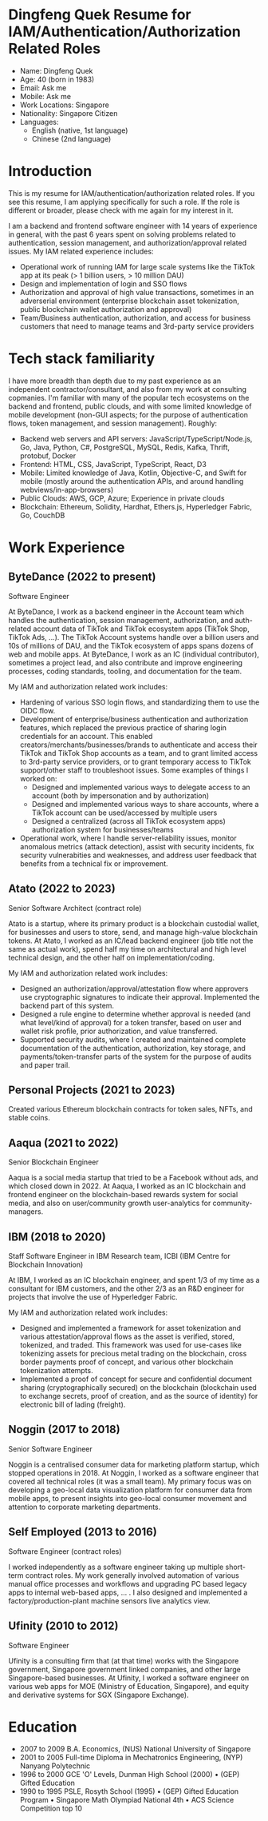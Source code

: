 # Dingfeng Quek Resume for IAM/Authentication/Authorization Related Roles

- Name: Dingfeng Quek
- Age: 40 (born in 1983)
- Email: Ask me
- Mobile: Ask me
- Work Locations: Singapore
- Nationality: Singapore Citizen
- Languages:
  - English (native, 1st language)
  - Chinese (2nd language)

# Introduction

This is my resume for IAM/authentication/authorization related roles. If you see this resume, I am applying specifically for such a role. If the role is different or broader, please check with me again for my interest in it.

I am a backend and frontend software engineer with 14 years of experience in general, with the past 6 years spent on solving problems related to authentication, session management, and authorization/approval related issues. My IAM related experience includes:

- Operational work of running IAM for large scale systems like the TikTok app at its peak (> 1 billion users, > 10 million DAU)
- Design and implementation of login and SSO flows
- Authorization and approval of high value transactions, sometimes in an adverserial environment (enterprise blockchain asset tokenization, public blockchain wallet authorization and approval)
- Team/Business authentication, authorization, and access for business customers that need to manage teams and 3rd-party service providers

# Tech stack familiarity

I have more breadth than depth due to my past experience as an independent contractor/consultant, and also from my work at consulting copmanies. I'm familiar with many of the popular tech ecosystems on the backend and frontend, public clouds, and with some limited knowledge of mobile development (non-GUI aspects; for the purpose of authentication flows, token management, and session management). Roughly:

- Backend web servers and API servers: JavaScript/TypeScript/Node.js, Go, Java, Python, C#, PostgreSQL, MySQL, Redis, Kafka, Thrift, protobuf, Docker
- Frontend: HTML, CSS, JavaScript, TypeScript, React, D3
- Mobile: Limited knowledge of Java, Kotlin, Objective-C, and Swift for mobile (mostly around the authentication APIs, and around handling webviews/in-app-browsers)
- Public Clouds: AWS, GCP, Azure; Experience in private clouds
- Blockchain: Ethereum, Solidity, Hardhat, Ethers.js, Hyperledger Fabric, Go, CouchDB

# Work Experience

## ByteDance (2022 to present)

Software Engineer

At ByteDance, I work as a backend engineer in the Account team which handles the authentication, session management, authorization, and auth-related account data of TikTok and TikTok ecosystem apps (TikTok Shop, TikTok Ads, ...). The TikTok Account systems handle over a billion users and 10s of millions of DAU, and the TikTok ecosystem of apps spans dozens of web and mobile apps. At ByteDance, I work as an IC (individual contributor), sometimes a project lead, and also contribute and improve engineering processes, coding standards, tooling, and documentation for the team.

My IAM and authorization related work includes:

- Hardening of various SSO login flows, and standardizing them to use the OIDC flow.
- Development of enterprise/business authentication and authorization features, which replaced the previous practice of sharing login credentials for an account. This enabled creators/merchants/businesses/brands to authenticate and access their TikTok and TikTok Shop accounts as a team, and to grant limited access to 3rd-party service providers, or to grant temporary access to TikTok support/other staff to troubleshoot issues. Some examples of things I worked on:
  - Designed and implemented various ways to delegate access to an account (both by impersonation and by authorization)
  - Designed and implemented various ways to share accounts, where a TikTok account can be used/accessed by multiple users
  - Designed a centralized (across all TikTok ecosystem apps) authorization system for businesses/teams
- Operational work, where I handle server-reliability issues, monitor anomalous metrics (attack detection), assist with security incidents, fix security vulnerabities and weaknesses, and address user feedback that benefits from a technical fix or improvement.

## Atato (2022 to 2023)

Senior Software Architect (contract role)

Atato is a startup, where its primary product is a blockchain custodial wallet, for businesses and users to store, send, and manage high-value blockchain tokens. At Atato, I worked as an IC/lead backend engineer (job title not the same as actual work), spend half my time on architectural and high level technical design, and the other half on implementation/coding.

My IAM and authorization related work includes:

- Designed an authorization/approval/attestation flow where approvers use cryptographic signatures to indicate their approval. Implemented the backend part of this system.
- Designed a rule engine to determine whether approval is needed (and what level/kind of approval) for a token transfer, based on user and wallet risk profile, prior authorization, and value transferred.
- Supported security audits, where I created and maintained complete documentation of the authentication, authorization, key storage, and payments/token-transfer parts of the system for the purpose of audits and paper trail.

## Personal Projects (2021 to 2023)

Created various Ethereum blockchain contracts for token sales, NFTs, and stable coins.

## Aaqua (2021 to 2022)

Senior Blockchain Engineer

Aaqua is a social media startup that tried to be a Facebook without ads, and which closed down in 2022. At Aaqua, I worked as an IC blockchain and frontend engineer on the blockchain-based rewards system for social media, and also on user/community growth user-analytics for community-managers.

## IBM (2018 to 2020)

Staff Software Engineer in IBM Research team, ICBI (IBM Centre for Blockchain Innovation)

At IBM, I worked as an IC blockchain engineer, and spent 1/3 of my time as a consultant for IBM customers, and the other 2/3 as an R&D engineer for projects that involve the use of Hyperledger Fabric.

My IAM and authorization related work includes:

- Designed and implemented a framework for asset tokenization and various attestation/approval flows as the asset is verified, stored, tokenized, and traded. This framework was used for use-cases like tokenizing assets for precious metal trading on the blockchain, cross border payments proof of concept, and various other blockchain tokenization attempts.
- Implemented a proof of concept for secure and confidential document sharing (cryptographically secured) on the blockchain (blockchain used to exchange secrets, proof of creation, and as the source of identity) for electronic bill of lading (freight).

## Noggin (2017 to 2018)

Senior Software Engineer

Noggin is a centralised consumer data for marketing platform startup, which stopped operations in 2018. At Noggin, I worked as a software engineer that covered all technical roles (it was a small team). My primary focus was on developing a geo-local data visualization platform for consumer data from mobile apps, to present insights into geo-local consumer movement and attention to corporate marketing departments.

## Self Employed (2013 to 2016)

Software Engineer (contract roles)

I worked independently as a software engineer taking up multiple short-term contract roles. My work generally involved automation of various manual office processes and workflows and upgrading PC based legacy apps to internal web-based apps, ... . I also designed and implemented a factory/production-plant machine sensors live analytics view.

## Ufinity (2010 to 2012)

Software Engineer

Ufinity is a consulting firm that (at that time) works with the Singapore government, Singapore government linked companies, and other large Singapore-based businesses. At Ufinity, I worked a software engineer on various web apps for MOE (Ministry of Education, Singapore), and equity and derivative systems for SGX (Singapore Exchange).

# Education

- 2007 to 2009 B.A. Economics, (NUS) National University of Singapore
- 2001 to 2005 Full-time Diploma in Mechatronics Engineering, (NYP) Nanyang Polytechnic
- 1996 to 2000 GCE 'O' Levels, Dunman High School (2000) • (GEP) Gifted Education
- 1990 to 1995 PSLE, Rosyth School (1995) • (GEP) Gifted Education Program • Singapore Math Olympiad National 4th • ACS Science Competition top 10